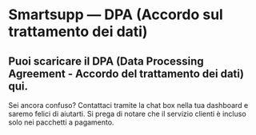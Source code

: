 # Smartsupp — DPA (Accordo sul trattamento dei dati)
## Puoi scaricare il DPA (Data Processing Agreement - Accordo del trattamento dei dati) qui.
Sei ancora confuso? Contattaci tramite la chat box nella tua dashboard e saremo felici di aiutarti. Si prega di notare che il servizio clienti è incluso solo nei pacchetti a pagamento.

